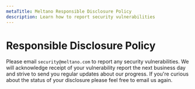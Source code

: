 ```yaml
---
metaTitle: Meltano Responsible Disclosure Policy
description: Learn how to report security vulnerabilities
---
```


# Responsible Disclosure Policy

Please email `security@meltano.com` to report any security vulnerabilities. We will acknowledge receipt of your vulnerability report the next business day and strive to send you regular updates about our progress. If you're curious about the status of your disclosure please feel free to email us again.